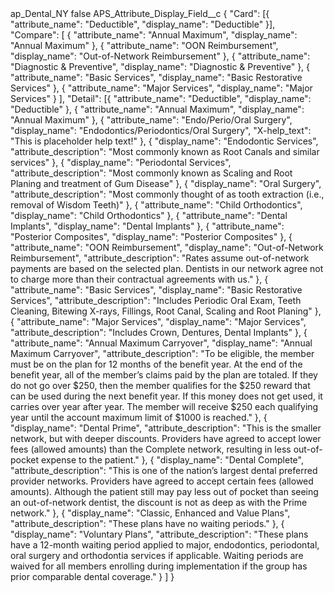 <?xml version="1.0" encoding="UTF-8"?>
<CustomMetadata xmlns="http://soap.sforce.com/2006/04/metadata" xmlns:xsi="http://www.w3.org/2001/XMLSchema-instance" xmlns:xsd="http://www.w3.org/2001/XMLSchema">
    <label>ap_Dental_NY</label>
    <protected>false</protected>
    <values>
        <field>APS_Attribute_Display_Field__c</field>
        <value xsi:type="xsd:string">{
	&quot;Card&quot;: [{
		&quot;attribute_name&quot;: &quot;Deductible&quot;,
		&quot;display_name&quot;: &quot;Deductible&quot;
  }],
  &quot;Compare&quot;: [
		{
			&quot;attribute_name&quot;: &quot;Annual Maximum&quot;,
			&quot;display_name&quot;: &quot;Annual Maximum&quot;
		},
		{
			&quot;attribute_name&quot;: &quot;OON Reimbursement&quot;,
			&quot;display_name&quot;: &quot;Out-of-Network Reimbursement&quot;
		},
		{
			&quot;attribute_name&quot;: &quot;Diagnostic &amp; Preventive&quot;,
			&quot;display_name&quot;: &quot;Diagnostic &amp; Preventive&quot;
		},
		{
			&quot;attribute_name&quot;: &quot;Basic Services&quot;,
			&quot;display_name&quot;: &quot;Basic Restorative Services&quot;
		},
		{
			&quot;attribute_name&quot;: &quot;Major Services&quot;,
			&quot;display_name&quot;: &quot;Major Services&quot;
		}
	],
	&quot;Detail&quot;: [{
			&quot;attribute_name&quot;: &quot;Deductible&quot;,
			&quot;display_name&quot;: &quot;Deductible&quot;
		},
		{
			&quot;attribute_name&quot;: &quot;Annual Maximum&quot;,
			&quot;display_name&quot;: &quot;Annual Maximum&quot;
		},
		{
			&quot;attribute_name&quot;: &quot;Endo/Perio/Oral Surgery&quot;,
			&quot;display_name&quot;: &quot;Endodontics/Periodontics/Oral Surgery&quot;,
			&quot;X-help_text&quot;: &quot;This is placeholder help text!&quot;
		},
		{
			&quot;display_name&quot;: &quot;Endodontic Services&quot;,
			&quot;attribute_description&quot;: &quot;Most commonly known as Root Canals and similar services&quot;
		},
		{
			&quot;display_name&quot;: &quot;Periodontal Services&quot;,
			&quot;attribute_description&quot;: &quot;Most commonly known as Scaling and Root Planing and treatment of Gum Disease&quot;
		},
		{
			&quot;display_name&quot;: &quot;Oral Surgery&quot;,
			&quot;attribute_description&quot;: &quot;Most commonly thought of as tooth extraction (i.e., removal of Wisdom Teeth)&quot;
		},
		{
			&quot;attribute_name&quot;: &quot;Child Orthodontics&quot;,
			&quot;display_name&quot;: &quot;Child Orthodontics&quot;
		},
		{
			&quot;attribute_name&quot;: &quot;Dental Implants&quot;,
			&quot;display_name&quot;: &quot;Dental Implants&quot;
		},
		{
			&quot;attribute_name&quot;: &quot;Posterior Composites&quot;,
			&quot;display_name&quot;: &quot;Posterior Composites&quot;
		},
		{
			&quot;attribute_name&quot;: &quot;OON Reimbursement&quot;,
			&quot;display_name&quot;: &quot;Out-of-Network Reimbursement&quot;,
			&quot;attribute_description&quot;: &quot;Rates assume out-of-network payments are based on the selected plan. Dentists in our network agree not to charge more than their contractual agreements with us.&quot;
		},
		{
			&quot;attribute_name&quot;: &quot;Basic Services&quot;,
			&quot;display_name&quot;: &quot;Basic Restorative Services&quot;,
			&quot;attribute_description&quot;: &quot;Includes Periodic Oral Exam, Teeth Cleaning, Bitewing X-rays, Fillings, Root Canal, Scaling and Root Planing&quot;
		},
		{
			&quot;attribute_name&quot;: &quot;Major Services&quot;,
			&quot;display_name&quot;: &quot;Major Services&quot;,
			&quot;attribute_description&quot;: &quot;Includes Crown, Dentures, Dental Implants&quot;
		},
		{
			&quot;attribute_name&quot;: &quot;Annual Maximum Carryover&quot;,
			&quot;display_name&quot;: &quot;Annual Maximum Carryover&quot;,
			&quot;attribute_description&quot;: &quot;To be eligible, the member must be on the plan for 12 months of the benefit year. At the end of the benefit year, all of the member’s claims paid by the plan are totaled. If they do not go over $250, then the member qualifies for the $250 reward that can be used during the next benefit year. If this money does not get used, it carries over year after year. The member will receive $250 each qualifying year until the account maximum limit of $1000 is reached.&quot;
		},
		{
			&quot;display_name&quot;: &quot;Dental Prime&quot;,
			&quot;attribute_description&quot;: &quot;This is the smaller network, but with deeper discounts. Providers have agreed to accept lower fees (allowed amounts) than the Complete network, resulting in less out-of-pocket expense to the patient.&quot;
		},
		{
			&quot;display_name&quot;: &quot;Dental Complete&quot;,
			&quot;attribute_description&quot;: &quot;This is one of the nation’s largest dental preferred provider networks. Providers have agreed to accept certain fees (allowed amounts). Although the patient still may pay less out of pocket than seeing an out-of-network dentist, the discount is not as deep as with the Prime network.&quot;
		},
		{
			&quot;display_name&quot;: &quot;Classic, Enhanced and Value Plans&quot;,
			&quot;attribute_description&quot;: &quot;These plans have no waiting periods.&quot;
		},
		{
			&quot;display_name&quot;: &quot;Voluntary Plans&quot;,
			&quot;attribute_description&quot;: &quot;These plans have a 12-month waiting period applied to major, endodontics, periodontal, oral surgery and orthodontia services if applicable. Waiting periods are waived for all members enrolling during implementation if the group has prior comparable dental coverage.&quot;
		}
	]
}</value>
    </values>
</CustomMetadata>
